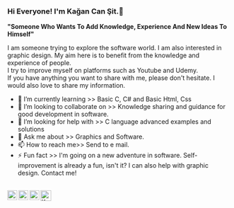### Hi Everyone! I'm Kağan Can Şit.👋

**"Someone Who Wants To Add Knowledge, Experience And New Ideas To Himself"**

I am someone trying to explore the software world. I am also interested in graphic design. My aim here is to benefit from the knowledge and experience of people.<br/>
I try to improve myself on platforms such as Youtube and Udemy.<br/>
If you have anything you want to share with me, please don't hesitate. I would also love to share my information.<br/>

- 🌱 I’m currently learning >> Basic C, C# and Basic Html, Css
- 👯 I’m looking to collaborate on >> Knowledge sharing and guidance for good development in software.
- 🤔 I’m looking for help with >> C language advanced examples and solutions
- 💬 Ask me about >> Graphics and Software.
- 📫 How to reach me>> Send to e mail.
- ⚡ Fun fact >> I'm going on a new adventure in software. Self-improvement is already a fun, isn't it? I can also help with graphic design. Contact me!


<br>
<a href="https://twitter.com/kagancansit">
  <img align="left" alt="Kağan Can Şit | Twitter" width="22px" src="https://cdn3.iconfinder.com/data/icons/2018-social-media-logotypes/1000/2018_social_media_popular_app_logo_twitter-512.png" />
</a>
<a href="https://www.linkedin.com/in/kagancansit//">
  <img align="left" alt="Kağan's LinkdeIN" width="22px" src="https://cdn0.iconfinder.com/data/icons/social-15/200/linkedin-256.png" />
</a>
<a href="https://medium.com/@kagancansit">
  <img align="left" alt="Kağan's Blog" width="22px" src="https://cdn4.iconfinder.com/data/icons/black-white-social-media/32/medium_social_media_logo-512.png" />
</a>
<a href="https://www.instagram.com/kagancansit/">
  <img align="left" alt="Kağan Can Şit | Instagram" width="24px" src="https://cdn0.iconfinder.com/data/icons/free-social-media-set/24/instagram-256.png" />
</a>

